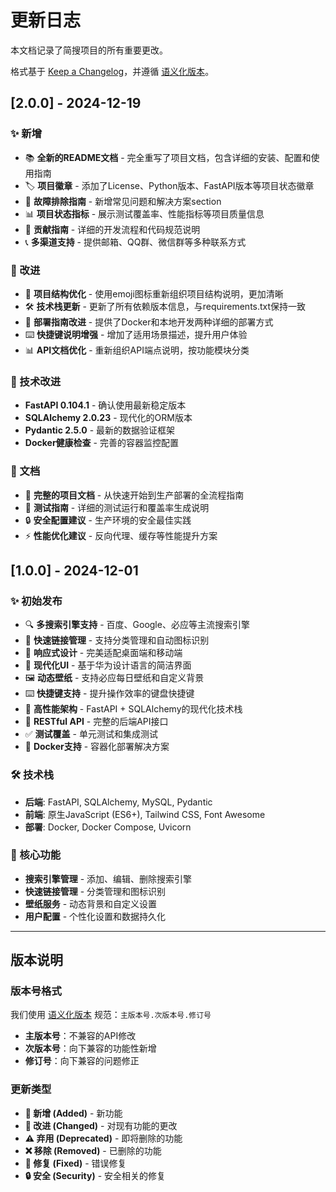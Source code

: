 # 更新日志

本文档记录了简搜项目的所有重要更改。

格式基于 [Keep a Changelog](https://keepachangelog.com/zh-CN/1.0.0/)，并遵循 [语义化版本](https://semver.org/lang/zh-CN/)。

## [2.0.0] - 2024-12-19

### ✨ 新增
- 📚 **全新的README文档** - 完全重写了项目文档，包含详细的安装、配置和使用指南
- 🏷️ **项目徽章** - 添加了License、Python版本、FastAPI版本等项目状态徽章
- 🔧 **故障排除指南** - 新增常见问题和解决方案section
- 📊 **项目状态指标** - 展示测试覆盖率、性能指标等项目质量信息
- 🤝 **贡献指南** - 详细的开发流程和代码规范说明
- 📞 **多渠道支持** - 提供邮箱、QQ群、微信群等多种联系方式

### 🚀 改进
- 📁 **项目结构优化** - 使用emoji图标重新组织项目结构说明，更加清晰
- 🛠️ **技术栈更新** - 更新了所有依赖版本信息，与requirements.txt保持一致
- 🚀 **部署指南改进** - 提供了Docker和本地开发两种详细的部署方式
- ⌨️ **快捷键说明增强** - 增加了适用场景描述，提升用户体验
- 📊 **API文档优化** - 重新组织API端点说明，按功能模块分类

### 🔧 技术改进
- **FastAPI 0.104.1** - 确认使用最新稳定版本
- **SQLAlchemy 2.0.23** - 现代化的ORM版本
- **Pydantic 2.5.0** - 最新的数据验证框架
- **Docker健康检查** - 完善的容器监控配置

### 📝 文档
- 📖 **完整的项目文档** - 从快速开始到生产部署的全流程指南
- 🧪 **测试指南** - 详细的测试运行和覆盖率生成说明
- 🔒 **安全配置建议** - 生产环境的安全最佳实践
- ⚡ **性能优化建议** - 反向代理、缓存等性能提升方案

## [1.0.0] - 2024-12-01

### ✨ 初始发布
- 🔍 **多搜索引擎支持** - 百度、Google、必应等主流搜索引擎
- 🔗 **快速链接管理** - 支持分类管理和自动图标识别
- 📱 **响应式设计** - 完美适配桌面端和移动端
- 🎨 **现代化UI** - 基于华为设计语言的简洁界面
- 🖼️ **动态壁纸** - 支持必应每日壁纸和自定义背景
- ⌨️ **快捷键支持** - 提升操作效率的键盘快捷键
- 🚀 **高性能架构** - FastAPI + SQLAlchemy的现代化技术栈
- 🔧 **RESTful API** - 完整的后端API接口
- ✅ **测试覆盖** - 单元测试和集成测试
- 🐳 **Docker支持** - 容器化部署解决方案

### 🛠️ 技术栈
- **后端**: FastAPI, SQLAlchemy, MySQL, Pydantic
- **前端**: 原生JavaScript (ES6+), Tailwind CSS, Font Awesome
- **部署**: Docker, Docker Compose, Uvicorn

### 📁 核心功能
- **搜索引擎管理** - 添加、编辑、删除搜索引擎
- **快速链接管理** - 分类管理和图标识别
- **壁纸服务** - 动态背景和自定义设置
- **用户配置** - 个性化设置和数据持久化

---

## 版本说明

### 版本号格式
我们使用 [语义化版本](https://semver.org/lang/zh-CN/) 规范：`主版本号.次版本号.修订号`

- **主版本号**：不兼容的API修改
- **次版本号**：向下兼容的功能性新增
- **修订号**：向下兼容的问题修正

### 更新类型
- **🚀 新增 (Added)** - 新功能
- **🔧 改进 (Changed)** - 对现有功能的更改
- **⚠️ 弃用 (Deprecated)** - 即将删除的功能
- **❌ 移除 (Removed)** - 已删除的功能
- **🐛 修复 (Fixed)** - 错误修复
- **🔒 安全 (Security)** - 安全相关的修复 